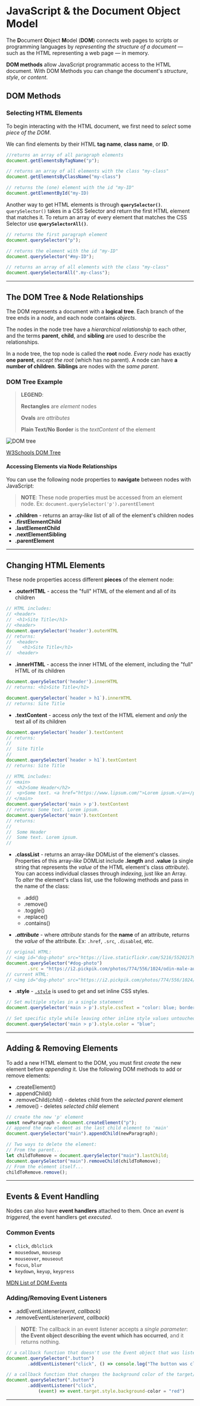 # JavaScript & the Document Object Model
The **D**ocument **O**bject **M**odel (**DOM**) connects web pages to scripts or programming languages by _representing the structure of a document_ — such as the HTML representing a web page — in memory.

**DOM methods** allow JavaScript programmatic access to the HTML document. With DOM Methods you can change the document's _structure_, _style_, or _content_.

## DOM Methods
### Selecting HTML Elements
To begin interacting with the HTML document, we first need to _select_ some _piece of the DOM_. 

We can find elements by their HTML **tag name**, **class name**, or **ID**.
```javascript
//returns an array of all paragraph elements
document.getElementsByTagName("p"); 

// returns an array of all elements with the class "my-class"
document.getElementsByClassName("my-class")

// returns the (one) element with the id "my-ID"
document.getElementById("my-ID)
```

Another way to get HTML elements is through **`querySelector()`**. `querySelector()` takes in a CSS Selector and return the first HTML element that matches it. To return an array of every element that matches the CSS Selector use **`querySelectorAll()`**.
```javascript
// returns the first paragraph element
document.querySelector("p");

// returns the element with the id "my-ID"
document.querySelector("#my-ID");

// returns an array of all elements with the class "my-class"
document.querySelectorAll(".my-class");
```
---
## The DOM Tree & Node Relationships
The DOM represents a document with a **logical tree**. Each branch of the tree ends in a _node_, and each node contains _objects_. 

The nodes in the node tree have a _hierarchical relationship_ to each other, and the terms **parent**, **child**, and **sibling** are used to describe the relationships.

In a node tree, the top node is called the **root** node. _Every node_ has exactly **one parent**, _except the root_ (which has no parent). A node can have **a number of children**. **Siblings** are nodes with the _same parent_.

### DOM Tree Example
> **LEGEND**:
> 
> **Rectangles** are _element_ nodes
> 
> **Ovals** are _attributes_
> 
> **Plain Text/No Border** is the _textContent_ of the element

![DOM tree](DOMTree.jpg)

[W3Schools DOM Tree](https://www.w3schools.com/js/pic_htmltree.gif)

#### Accessing Elements via Node Relationships
You can use the following node properties to **navigate** between nodes with JavaScript:

> **NOTE**: These node properties must be accessed from an element node. Ex: `document.querySelector('p').parentElement`

 - **.children** - returns an array-_like_ list of all of the element's children nodes
 - **.firstElementChild**
 - **.lastElementChild**
 - **.nextElementSibling**
 - **.parentElement**

---
## Changing HTML Elements 
These node properties access different **pieces** of the element node: 
- **.outerHTML** - access the "full" HTML of the element and all of its children
```javascript
// HTML includes:
// <header>
//  <h1>Site Title</h1>
// <header>
document.querySelector('header').outerHTML
// returns:
//  <header>
//    <h1>Site Title</h1>
//  <header>
```
- **.innerHTML** - access the inner HTML of the element, including the "full" HTML of its children
```javascript
document.querySelector('header').innerHTML
// returns: <h1>Site Title</h1>

document.querySelector(`header > h1`).innerHTML
// returns: Site Title
```
- **.textContent** - access _only_ the text of the HTML element and _only_ the text all of its children
```javascript
document.querySelector(`header`).textContent
// returns: 
// 
//  Site Title
// 
document.querySelector(`header > h1`).textContent
// returns: Site Title

// HTML includes:
// <main>
//  <h2>Some Header</h2>
//  <p>Some text. <a href="https://www.lipsum.com/">Lorem ipsum.</a></p>
// </main>
document.querySelector('main > p').textContent
// returns: Some text. Lorem ipsum.
document.querySelector('main').textContent
// returns:
// 
//  Some Header
//  Some text. Lorem ipsum.
// 
```

- **.classList** - returns an array-_like_ DOMList of the element's classes. Properties of this array-_like_ DOMList include **.length** and **.value** (a single string that represents the _value_ of the HTML element's class _attribute_). You can access individual classes through _indexing_, just like an Array. To _alter_ the element's class list, use the following methods and pass in the name of the class:
   - .add()
   - .remove()
   - .toggle()
   - .replace()
   - .contains()

- **._attribute_** - where _attribute_ stands for the **name** of an attribute, returns the _value_ of the attribute. Ex: `.href`, `.src`, `.disabled`, etc.
```javascript
// original HTML:
// <img id="dog-photo" src="https://live.staticflickr.com/5216/5520217922_93a02fae7c_b.jpg">
document.querySelector("#dog-photo")
        .src = "https://i2.pickpik.com/photos/774/556/1024/odin-male-australian-shepherd-dog-thumb.jpg";
// current HTML:
// <img id="dog-photo" src="https://i2.pickpik.com/photos/774/556/1024/odin-male-australian-shepherd-dog-thumb.jpg">
```
- **.style** - [`.style`](https://developer.mozilla.org/en-US/docs/Web/API/HTMLElement/style) is used to get and set inline CSS styles. 
```javascript
// Set multiple styles in a single statement
document.querySelector('main > p').style.cssText = "color: blue; border: 1px solid black"; 

// Set specific style while leaving other inline style values untouched
document.querySelector('main > p').style.color = "blue";
```
---
## Adding & Removing Elements
To add a new HTML element to the DOM, you must first _create_ the new element before _appending_ it. Use the following DOM methods to add or remove elements:
- .createElement()
- .appendChild()
- .removeChild(_child_) - deletes child from the _selected parent_ element
- .remove() - deletes _selected child_ element

```javascript
// create the new 'p' element
const newParagraph = document.createElement("p");
// append the new element as the last child element to 'main'
document.querySelector("main").appendChild(newParagraph);

// Two ways to delete the element:
// From the parent...
let childToRemove = document.querySelector("main").lastChild;
document.querySelector("main").removeChild(childToRemove);
// From the element itself...
childToRemove.remove();
```
---
## Events & Event Handling
Nodes can also have **event handlers** attached to them. Once an _event_ is _triggered_, the event handlers get _executed_.

### Common Events
- `click`, `dblclick`
- `mousedown`, `mouseup`
- `mouseover`, `mouseout`
- `focus`, `blur`
- `keydown`, `keyup`, `keypress`

[MDN List of DOM Events](https://developer.mozilla.org/en-US/docs/Web/Events)

### Adding/Removing Event Listeners
- .addEventListener(_event_, _callback_)
- .removeEventListener(_event_, _callback_)
> **NOTE**: The callback in an event listener accepts a _single parameter_: **the Event object describing the event which has occurred**, and it returns nothing.
```javascript
// a callback function that doesn't use the Event object that was listened for
document.querySelector(".button")
        .addEventListener("click", () => console.log("The button was clicked."))

// a callback function that changes the background color of the target/"source" of the event
document.querySelector(".button")
        .addEventListener("click", 
            (event) => event.target.style.background-color = "red")
```
---